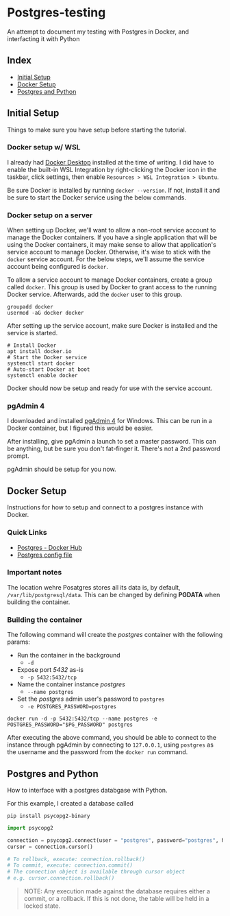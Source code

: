 # Postgres-testing

An attempt to document my testing with Postgres in Docker, and interfacting it with Python

## Index

- [Initial Setup](#Initial-Setup)
- [Docker Setup](#Docker-Setup)
- [Postgres and Python](#Postgres-and-Python)

## Initial Setup

Things to make sure you have setup before starting the tutorial.

### Docker setup w/ WSL

I already had [Docker Desktop](https://www.docker.com/products/docker-desktop) installed at the time of writing. I did have to enable the built-in WSL Integration by right-clicking the Docker icon in the taskbar, click settings, then enable `Resources > WSL Integration > Ubuntu`.

Be sure Docker is installed by running `docker --version`. If not, install it and be sure to start the Docker service using the below commands.

### Docker setup on a server

When setting up Docker, we'll want to allow a non-root service account to manage the Docker containers. If you have a single application that will be using the Docker containers, it may make sense to allow that application's service account to manage Docker. Otherwise, it's wise to stick with the `docker` service account. For the below steps, we'll assume the service account being configured is `docker`.

To allow a service account to manage Docker containers, create a group called `docker`. This group is used by Docker to grant access to the running Docker service. Afterwards, add the `docker` user to this group.

```shell
groupadd docker
usermod -aG docker docker
```

After setting up the service account, make sure Docker is installed and the service is started.

```shell
# Install Docker
apt install docker.io
# Start the Docker service
systemctl start docker
# Auto-start Docker at boot
systemctl enable docker
```

Docker should now be setup and ready for use with the service account.

### pgAdmin 4

I downloaded and installed [pgAdmin 4](https://www.pgadmin.org/download/) for Windows. This can be run in a Docker container, but I figured this would be easier.

After installing, give pgAdmin a launch to set a master password. This can be anything, but be sure you don't fat-finger it. There's not a 2nd password prompt.

pgAdmin should be setup for you now.

## Docker Setup

Instructions for how to setup and connect to a postgres instance with Docker.

### Quick Links

- [Postgres - Docker Hub](https://hub.docker.com/_/postgres)
- [Postgres config file](./my-postgres.conf)

### Important notes

The location wehre Posatgres stores all its data is, by default, `/var/lib/postgresql/data`. This can be changed by defining **PGDATA** when building the container.

### Building the container

The following command will create the _postgres_ container with the following params:

- Run the container in the background
  - `-d`
- Expose port _5432_ as-is
  - `-p 5432:5432/tcp`
- Name the container instance _postgres_
  - `--name postgres`
- Set the _postgres_ admin user's password to `postgres`
  - `-e POSTGRES_PASSWORD=postgres`

`docker run -d -p 5432:5432/tcp --name postgres -e POSTGRES_PASSWORD="$PG_PASSWORD" postgres`

After executing the above command, you should be able to connect to the instance through pgAdmin by connecting to `127.0.0.1`, using `postgres` as the username and the password from the `docker run` command.

## Postgres and Python

How to interface with a postgres databgase with Python.

For this example, I created a database called

`pip install psycopg2-binary`

```python
import psycopg2

connection = psycopg2.connect(user = "postgres", password="postgres", host="127.0.0.1", port="5432", database="test_db")
cursor = connection.cursor()

# To rollback, execute: connection.rollback()
# To commit, execute: connection.commit()
# The connection object is available through cursor object
# e.g. cursor.connection.rollback()
```

> NOTE: Any execution made against the database requires either a commit, or a rollback. If this is not done, the table will be held in a locked state.
